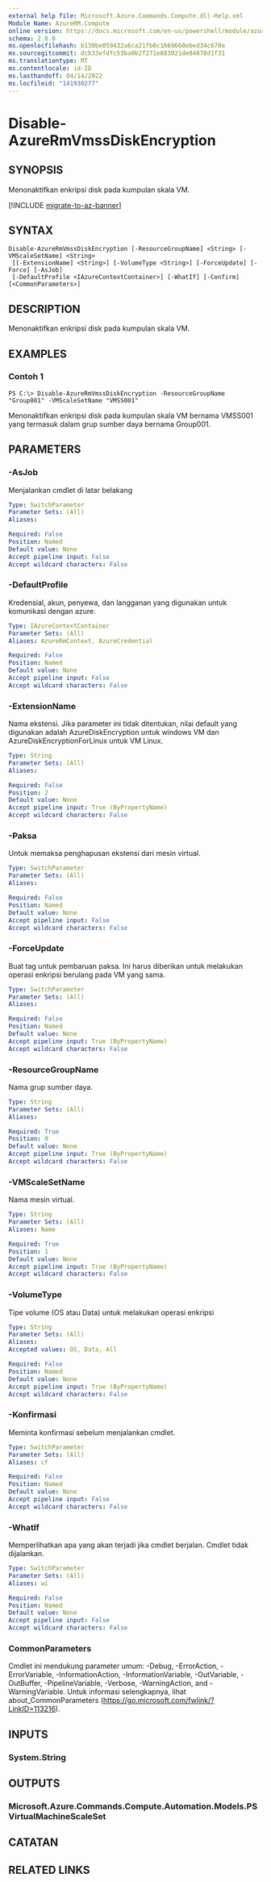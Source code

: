 ```yaml
---
external help file: Microsoft.Azure.Commands.Compute.dll-Help.xml
Module Name: AzureRM.Compute
online version: https://docs.microsoft.com/en-us/powershell/module/azurerm.compute/disable-azurermvmssdiskencryption
schema: 2.0.0
ms.openlocfilehash: b130be059432a6ca21fb0c1669660ebed34c670e
ms.sourcegitcommit: dcb33efdfc53ba0b2f271e883021de84878d1f31
ms.translationtype: MT
ms.contentlocale: id-ID
ms.lasthandoff: 04/14/2022
ms.locfileid: "141930277"
---
```

# Disable-AzureRmVmssDiskEncryption

## SYNOPSIS
Menonaktifkan enkripsi disk pada kumpulan skala VM.

[!INCLUDE [migrate-to-az-banner](../../includes/migrate-to-az-banner.md)]

## SYNTAX

```
Disable-AzureRmVmssDiskEncryption [-ResourceGroupName] <String> [-VMScaleSetName] <String>
 [[-ExtensionName] <String>] [-VolumeType <String>] [-ForceUpdate] [-Force] [-AsJob]
 [-DefaultProfile <IAzureContextContainer>] [-WhatIf] [-Confirm] [<CommonParameters>]
```

## DESCRIPTION
Menonaktifkan enkripsi disk pada kumpulan skala VM.

## EXAMPLES

### Contoh 1
```
PS C:\> Disable-AzureRmVmssDiskEncryption -ResourceGroupName "Group001" -VMScaleSetName "VMSS001"
```

Menonaktifkan enkripsi disk pada kumpulan skala VM bernama VMSS001 yang termasuk dalam grup sumber daya bernama Group001.

## PARAMETERS

### -AsJob
Menjalankan cmdlet di latar belakang

```yaml
Type: SwitchParameter
Parameter Sets: (All)
Aliases: 

Required: False
Position: Named
Default value: None
Accept pipeline input: False
Accept wildcard characters: False
```

### -DefaultProfile
Kredensial, akun, penyewa, dan langganan yang digunakan untuk komunikasi dengan azure.

```yaml
Type: IAzureContextContainer
Parameter Sets: (All)
Aliases: AzureRmContext, AzureCredential

Required: False
Position: Named
Default value: None
Accept pipeline input: False
Accept wildcard characters: False
```

### -ExtensionName
Nama ekstensi.
Jika parameter ini tidak ditentukan, nilai default yang digunakan adalah AzureDiskEncryption untuk windows VM dan AzureDiskEncryptionForLinux untuk VM Linux.

```yaml
Type: String
Parameter Sets: (All)
Aliases: 

Required: False
Position: 2
Default value: None
Accept pipeline input: True (ByPropertyName)
Accept wildcard characters: False
```

### -Paksa
Untuk memaksa penghapusan ekstensi dari mesin virtual.

```yaml
Type: SwitchParameter
Parameter Sets: (All)
Aliases: 

Required: False
Position: Named
Default value: None
Accept pipeline input: False
Accept wildcard characters: False
```

### -ForceUpdate
Buat tag untuk pembaruan paksa.  Ini harus diberikan untuk melakukan operasi enkripsi berulang pada VM yang sama.

```yaml
Type: SwitchParameter
Parameter Sets: (All)
Aliases: 

Required: False
Position: Named
Default value: None
Accept pipeline input: True (ByPropertyName)
Accept wildcard characters: False
```

### -ResourceGroupName
Nama grup sumber daya.

```yaml
Type: String
Parameter Sets: (All)
Aliases: 

Required: True
Position: 0
Default value: None
Accept pipeline input: True (ByPropertyName)
Accept wildcard characters: False
```

### -VMScaleSetName
Nama mesin virtual.

```yaml
Type: String
Parameter Sets: (All)
Aliases: Name

Required: True
Position: 1
Default value: None
Accept pipeline input: True (ByPropertyName)
Accept wildcard characters: False
```

### -VolumeType
Tipe volume (OS atau Data) untuk melakukan operasi enkripsi

```yaml
Type: String
Parameter Sets: (All)
Aliases: 
Accepted values: OS, Data, All

Required: False
Position: Named
Default value: None
Accept pipeline input: True (ByPropertyName)
Accept wildcard characters: False
```

### -Konfirmasi
Meminta konfirmasi sebelum menjalankan cmdlet.

```yaml
Type: SwitchParameter
Parameter Sets: (All)
Aliases: cf

Required: False
Position: Named
Default value: None
Accept pipeline input: False
Accept wildcard characters: False
```

### -WhatIf
Memperlihatkan apa yang akan terjadi jika cmdlet berjalan.
Cmdlet tidak dijalankan.

```yaml
Type: SwitchParameter
Parameter Sets: (All)
Aliases: wi

Required: False
Position: Named
Default value: None
Accept pipeline input: False
Accept wildcard characters: False
```

### CommonParameters
Cmdlet ini mendukung parameter umum: -Debug, -ErrorAction, -ErrorVariable, -InformationAction, -InformationVariable, -OutVariable, -OutBuffer, -PipelineVariable, -Verbose, -WarningAction, and -WarningVariable. Untuk informasi selengkapnya, lihat about_CommonParameters (https://go.microsoft.com/fwlink/?LinkID=113216).

## INPUTS

### System.String

## OUTPUTS

### Microsoft.Azure.Commands.Compute.Automation.Models.PSVirtualMachineScaleSet

## CATATAN

## RELATED LINKS


